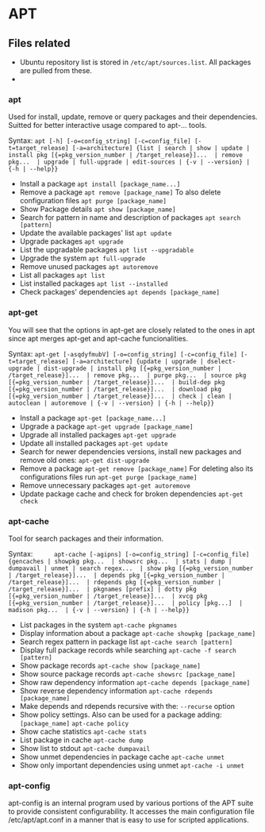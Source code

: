 # APT
## Files related
- Ubuntu repository list is stored in `/etc/apt/sources.list`. All packages are pulled from these.
- 
### apt
Used for install, update, remove or query packages and their dependencies. Suitted for better interactive usage compared to apt-... tools.

Syntax: `apt [-h] [-o=config_string] [-c=config_file] [-t=target_release] [-a=architecture] {list | search | show | update | install pkg [{=pkg_version_number | /target_release}]...  | remove pkg...  | upgrade | full-upgrade | edit-sources | {-v | --version} | {-h | --help}}`

- Install a package
`apt install [package_name...]`
- Remove a package
`apt remove [package_name]`
To also delete configuration files
`apt purge [package_name]`
- Show Package details
`apt show [package_name]`
- Search for pattern in name and description of packages
`apt search [pattern]`
- Update the available packages' list
`apt update`
- Upgrade packages
`apt upgrade`
- List the upgradable packages
`apt list --upgradable`
- Upgrade the system
`apt full-upgrade`
- Remove unused packages
`apt autoremove`
- List all packages
`apt list`
- List installed packages
`apt list --installed`
- Check packages' dependencies
`apt depends [package_name]`


### apt-get
You will see that the options in apt-get are closely related to the ones in apt since apt merges apt-get and apt-cache funcionalities.

Syntax:        `apt-get [-asqdyfmubV] [-o=config_string] [-c=config_file] [-t=target_release]
               [-a=architecture] {update | upgrade | dselect-upgrade | dist-upgrade |
               install pkg [{=pkg_version_number | /target_release}]...  | remove pkg...  |
               purge pkg...  | source pkg [{=pkg_version_number | /target_release}]...  |
               build-dep pkg [{=pkg_version_number | /target_release}]...  |
               download pkg [{=pkg_version_number | /target_release}]...  | check | clean |
               autoclean | autoremove | {-v | --version} | {-h | --help}}`

- Install a package
`apt-get [package_name...]`
- Upgrade a package
`apt-get upgrade [package_name]`
- Upgrade all installed packages
`apt-get upgrade`
- Update all installed packages
`apt-get update`
- Search for newer dependencies versions, install new packages and remove old ones:
`apt-get dist-upgrade`
- Remove a package
`apt-get remove [package_name]` 
For deleting also its configurations files run `apt-get purge [package_name]`
- Remove unnecessary packages
`apt-get autoremove`
- Update package cache and check for broken dependencies
`apt-get check`

### apt-cache
Tool for search packages and their information.

Syntax:`       apt-cache [-agipns] [-o=config_string] [-c=config_file] {gencaches | showpkg pkg...  |
                 showsrc pkg...  | stats | dump | dumpavail | unmet | search regex...  |
                 show pkg [{=pkg_version_number | /target_release}]...  |
                 depends pkg [{=pkg_version_number | /target_release}]...  |
                 rdepends pkg [{=pkg_version_number | /target_release}]...  | pkgnames [prefix]
                 | dotty pkg [{=pkg_version_number | /target_release}]...  |
                 xvcg pkg [{=pkg_version_number | /target_release}]...  | policy [pkg...]  |
                 madison pkg...  | {-v | --version} | {-h | --help}}
`

- List packages in the system
`apt-cache pkgnames`
- Display information about a package
`apt-cache showpkg [package_name]`
- Search regex pattern in package list
`apt-cache search [pattern]`
- Display full package records while searching
`apt-cache -f search [pattern]`
- Show package records
`apt-cache show [package_name]`
- Show source package records
`apt-cache showsrc [package_name]`
- Show raw dependency information
`apt-cache depends [package_name]`
- Show reverse dependency information
`apt-cache rdepends [package_name]`
- Make depends and rdepends recursive with the: `--recurse` option
- Show policy settings. Also can be used for a package adding: `[package_name]`
`apt-cache policy`
- Show cache statistics
`apt-cache stats`
- List package in cache
`apt-cache dump`
- Show list to stdout
`apt-cache dumpavail`
- Show unmet dependencies in package cache
`apt-cache unmet`
- Show only important dependencies using unmet
`apt-cache -i unmet`

### apt-config

apt-config is an internal program used by various portions of the APT suite to provide consistent configurability. It accesses the main configuration file /etc/apt/apt.conf in a manner that is easy to use for scripted applications.



